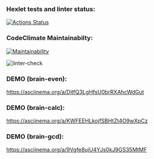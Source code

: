 ### Hexlet tests and linter status:

[![Actions Status](https://github.com/niyak93rus/frontend-project-lvl1/workflows/hexlet-check/badge.svg)](https://github.com/niyak93rus/frontend-project-lvl1/actions)

### CodeClimate Maintainabilty:

[![Maintainability](https://api.codeclimate.com/v1/badges/a99a88d28ad37a79dbf6/maintainability)](https://codeclimate.com/github/codeclimate/codeclimate/maintainability)

![linter-check](https://github.com/niyak93rus/frontend-project-lvl1/actions/workflows/linter-check.yml/badge.svg)

### DEMO (brain-even):

https://asciinema.org/a/DjtfQ3LgHfsU0brRXAhcWdGut

### DEMO (brain-calc):

https://asciinema.org/a/KWFEEHLkojfSBHtZt4O9wXpCz

### DEMO (brain-gcd):

https://asciinema.org/a/9Vgfe8ujU4YJs0kJ9GS35MtMF
